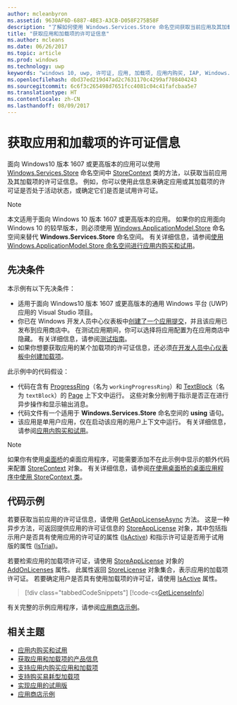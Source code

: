 ```yaml
---
author: mcleanbyron
ms.assetid: 9630AF6D-6887-4BE3-A3CB-D058F275B58F
description: "了解如何使用 Windows.Services.Store 命名空间获取当前应用及其加载项的许可证信息。"
title: "获取应用和加载项的许可证信息"
ms.author: mcleans
ms.date: 06/26/2017
ms.topic: article
ms.prod: windows
ms.technology: uwp
keywords: "windows 10, uwp, 许可证, 应用, 加载项, 应用内购买, IAP, Windows.Services.Store"
ms.openlocfilehash: dbd37ed219d47ad2c7631170c4299af708404243
ms.sourcegitcommit: 6c6f3c265498d7651fcc4081c04c41fafcbaa5e7
ms.translationtype: HT
ms.contentlocale: zh-CN
ms.lasthandoff: 08/09/2017
---
```

# <a name="get-license-info-for-apps-and-add-ons"></a>获取应用和加载项的许可证信息

面向 Windows10 版本 1607 或更高版本的应用可以使用 [Windows.Services.Store](https://msdn.microsoft.com/library/windows/apps/windows.services.store.aspx) 命名空间中 [StoreContext](https://msdn.microsoft.com/library/windows/apps/windows.services.store.storecontext.aspx) 类的方法，以获取当前应用及其加载项的许可证信息。 例如，你可以使用此信息来确定应用或其加载项的许可证是否处于活动状态，或确定它们是否是试用许可证。

> [!NOTE]
> 本文适用于面向 Windows 10 版本 1607 或更高版本的应用。 如果你的应用面向 Windows 10 的较早版本，则必须使用 [Windows.ApplicationModel.Store](https://msdn.microsoft.com/library/windows/apps/windows.applicationmodel.store.aspx) 命名空间来替代 **Windows.Services.Store** 命名空间。 有关详细信息，请参阅[使用 Windows.ApplicationModel.Store 命名空间进行应用内购买和试用](in-app-purchases-and-trials-using-the-windows-applicationmodel-store-namespace.md)。

## <a name="prerequisites"></a>先决条件

本示例有以下先决条件：
* 适用于面向 Windows10 版本 1607 或更高版本的通用 Windows 平台 (UWP) 应用的 Visual Studio 项目。
* 你已在 Windows 开发人员中心仪表板中[创建了一个应用提交](https://msdn.microsoft.com/windows/uwp/publish/app-submissions)，并且该应用已发布到应用商店中。 在测试应用期间，你可以选择将应用配置为在应用商店中隐藏。 有关详细信息，请参阅[测试指南](in-app-purchases-and-trials.md#testing)。
* 如果你想要获取应用的某个加载项的许可证信息，还必须[在开发人员中心仪表板中创建加载项](../publish/add-on-submissions.md)。 

此示例中的代码假设：
* 代码在含有 [ProgressRing](https://msdn.microsoft.com/library/windows/apps/windows.ui.xaml.controls.progressring.aspx)（名为 ```workingProgressRing```）和 [TextBlock](https://msdn.microsoft.com/library/windows/apps/windows.ui.xaml.controls.textblock.aspx)（名为 ```textBlock```）的 [Page](https://msdn.microsoft.com/library/windows/apps/windows.ui.xaml.controls.page.aspx) 上下文中运行。 这些对象分别用于指示是否正在进行异步操作和显示输出消息。
* 代码文件有一个适用于 **Windows.Services.Store** 命名空间的 **using** 语句。
* 该应用是单用户应用，仅在启动该应用的用户上下文中运行。 有关详细信息，请参阅[应用内购买和试用](in-app-purchases-and-trials.md#api_intro)。

> [!NOTE]
> 如果你有使用[桌面桥](https://developer.microsoft.com/windows/bridges/desktop)的桌面应用程序，可能需要添加不在此示例中显示的额外代码来配置 [StoreContext](https://msdn.microsoft.com/library/windows/apps/windows.services.store.storecontext.aspx) 对象。 有关详细信息，请参阅[在使用桌面桥的桌面应用程序中使用 StoreContext 类](in-app-purchases-and-trials.md#desktop)。

## <a name="code-example"></a>代码示例

若要获取当前应用的许可证信息，请使用 [GetAppLicenseAsync](https://msdn.microsoft.com/library/windows/apps/windows.services.store.storecontext.getapplicenseasync.aspx) 方法。 这是一种异步方法，可返回提供应用的许可证信息的 [StoreAppLicense](https://msdn.microsoft.com/library/windows/apps/windows.services.store.storeapplicense.aspx) 对象，其中包括指示用户是否具有使用应用的许可证的属性 ([IsActive](https://msdn.microsoft.com/library/windows/apps/windows.services.store.storeapplicense.isactive.aspx)) 和指示许可证是否用于试用版的属性 ([IsTrial](https://msdn.microsoft.com/library/windows/apps/windows.services.store.storeapplicense.istrial.aspx))。

若要检索应用的加载项许可证，请使用 [StoreAppLicense](https://msdn.microsoft.com/library/windows/apps/windows.services.store.storeapplicense.aspx) 对象的 [AddOnLicenses](https://msdn.microsoft.com/library/windows/apps/windows.services.store.storeapplicense.addonlicenses.aspx) 属性。 此属性返回 [StoreLicense](https://msdn.microsoft.com/library/windows/apps/windows.services.store.storelicense.aspx) 对象集合，表示应用的加载项许可证。 若要确定用户是否具有使用加载项的许可证，请使用 [IsActive](https://msdn.microsoft.com/library/windows/apps/windows.services.store.storelicense.isactive.aspx) 属性。

> [!div class="tabbedCodeSnippets"]
[!code-cs[GetLicenseInfo](./code/InAppPurchasesAndLicenses_RS1/cs/GetLicenseInfoPage.xaml.cs#GetLicenseInfo)]

有关完整的示例应用程序，请参阅[应用商店示例](https://github.com/Microsoft/Windows-universal-samples/tree/master/Samples/Store)。

## <a name="related-topics"></a>相关主题

* [应用内购买和试用](in-app-purchases-and-trials.md)
* [获取应用和加载项的产品信息](get-product-info-for-apps-and-add-ons.md)
* [支持应用内购买应用和加载项](enable-in-app-purchases-of-apps-and-add-ons.md)
* [支持购买易耗型加载项](enable-consumable-add-on-purchases.md)
* [实现应用的试用版](implement-a-trial-version-of-your-app.md)
* [应用商店示例](https://github.com/Microsoft/Windows-universal-samples/tree/master/Samples/Store)
